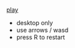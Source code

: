 [play](https://vanilla-js-snake.netlify.app/)

- desktop only
- use arrows / wasd
- press R to restart
